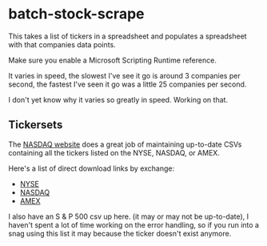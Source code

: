 # batch-stock-scrape

This takes a list of tickers in a spreadsheet and populates a spreadsheet with that companies data points.

Make sure you enable a Microsoft Scripting Runtime reference.

It varies in speed, the slowest I've see it go is around 3 companies per second, the fastest I've seen it go was a little 25 companies per second.

I don't yet know why it varies so greatly in speed. Working on that.

## Tickersets

The <a href="http://www.nasdaq.com/screening/company-list.aspx">NASDAQ website</a> does a great job of maintaining up-to-date CSVs containing all the tickers listed on the NYSE, NASDAQ, or AMEX.

Here's a list of direct download links by exchange:
<ul>
  <li><a href="http://www.nasdaq.com/screening/companies-by-industry.aspx?exchange=NYSE">NYSE</a></li>
  <li><a href="http://www.nasdaq.com/screening/companies-by-industry.aspx?exchange=NASDAQ">NASDAQ</a></li>
  <li><a href="http://www.nasdaq.com/screening/companies-by-industry.aspx?exchange=AMEX">AMEX</a></li>
</ul>

I also have an S & P 500 csv up here. (it may or may not be up-to-date), I haven't spent a lot of time working on the error handling, so if you run into a snag using this list it may because the ticker doesn't exist anymore.

